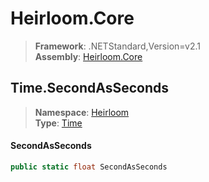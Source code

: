 # Heirloom.Core

> **Framework**: .NETStandard,Version=v2.1  
> **Assembly**: [Heirloom.Core][0]  

## Time.SecondAsSeconds

> **Namespace**: [Heirloom][0]  
> **Type**: [Time][1]  

#### SecondAsSeconds

```cs
public static float SecondAsSeconds
```

[0]: ../../../Heirloom.Core.md
[1]: ../Time.md
